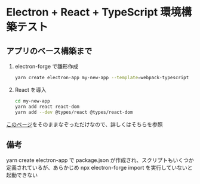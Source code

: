 # Electron + React + TypeScript 環境構築テスト

## アプリのベース構築まで

1. electron-forge で雛形作成

   ```bash
   yarn create electron-app my-new-app --template=webpack-typescript
   ```

1. React を導入
   ```bash
   cd my-new-app
   yarn add react react-dom
   yarn add --dev @types/react @types/react-dom
   ```

[このページ](https://qiita.com/allJokin/items/76cd3f2627d1497d0a76)をそのままなぞっただけなので、詳しくはそちらを参照

## 備考

yarn create electron-app で package.json が作成され、スクリプトもいくつか定義されているが、あらかじめ npx electron-forge import を実行していないと起動できない
